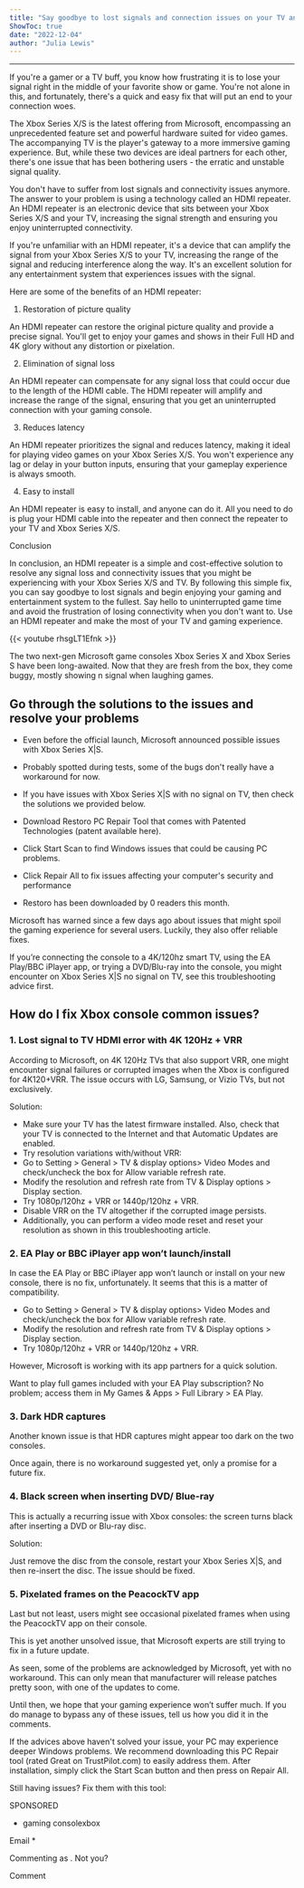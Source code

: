 ```yaml
---
title: "Say goodbye to lost signals and connection issues on your TV and Xbox Series X/S with this one simple fix!"
ShowToc: true 
date: "2022-12-04"
author: "Julia Lewis"
---
```

*****
If you're a gamer or a TV buff, you know how frustrating it is to lose your signal right in the middle of your favorite show or game. You're not alone in this, and fortunately, there's a quick and easy fix that will put an end to your connection woes.

The Xbox Series X/S is the latest offering from Microsoft, encompassing an unprecedented feature set and powerful hardware suited for video games. The accompanying TV is the player's gateway to a more immersive gaming experience. But, while these two devices are ideal partners for each other, there's one issue that has been bothering users - the erratic and unstable signal quality.

You don't have to suffer from lost signals and connectivity issues anymore. The answer to your problem is using a technology called an HDMI repeater. An HDMI repeater is an electronic device that sits between your Xbox Series X/S and your TV, increasing the signal strength and ensuring you enjoy uninterrupted connectivity.

If you're unfamiliar with an HDMI repeater, it's a device that can amplify the signal from your Xbox Series X/S to your TV, increasing the range of the signal and reducing interference along the way. It's an excellent solution for any entertainment system that experiences issues with the signal.

Here are some of the benefits of an HDMI repeater:

1. Restoration of picture quality

An HDMI repeater can restore the original picture quality and provide a precise signal. You'll get to enjoy your games and shows in their Full HD and 4K glory without any distortion or pixelation.

2. Elimination of signal loss

An HDMI repeater can compensate for any signal loss that could occur due to the length of the HDMI cable. The HDMI repeater will amplify and increase the range of the signal, ensuring that you get an uninterrupted connection with your gaming console.

3. Reduces latency

An HDMI repeater prioritizes the signal and reduces latency, making it ideal for playing video games on your Xbox Series X/S. You won't experience any lag or delay in your button inputs, ensuring that your gameplay experience is always smooth.

4. Easy to install

An HDMI repeater is easy to install, and anyone can do it. All you need to do is plug your HDMI cable into the repeater and then connect the repeater to your TV and Xbox Series X/S.

Conclusion

In conclusion, an HDMI repeater is a simple and cost-effective solution to resolve any signal loss and connectivity issues that you might be experiencing with your Xbox Series X/S and TV. By following this simple fix, you can say goodbye to lost signals and begin enjoying your gaming and entertainment system to the fullest. Say hello to uninterrupted game time and avoid the frustration of losing connectivity when you don't want to. Use an HDMI repeater and make the most of your TV and gaming experience.

{{< youtube rhsgLT1Efnk >}} 



The two next-gen Microsoft game consoles Xbox Series X and Xbox Series S have been long-awaited. Now that they are fresh from the box, they come buggy, mostly showing n signal when laughing games.
 
## Go through the solutions to the issues and resolve your problems
 
- Even before the official launch, Microsoft announced possible issues with Xbox Series X|S.
 - Probably spotted during tests, some of the bugs don't really have a workaround for now.
 - If you have issues with Xbox Series X|S with no signal on TV, then check the solutions we provided below.

 

 
- Download Restoro PC Repair Tool that comes with Patented Technologies (patent available here).
 - Click Start Scan to find Windows issues that could be causing PC problems.
 - Click Repair All to fix issues affecting your computer's security and performance

 
- Restoro has been downloaded by 0 readers this month.

 
Microsoft has warned since a few days ago about issues that might spoil the gaming experience for several users. Luckily, they also offer reliable fixes.
 
If you’re connecting the console to a 4K/120hz smart TV, using the EA Play/BBC iPlayer app, or trying a DVD/Blu-ray into the console, you might encounter on Xbox Series X|S no signal on TV, see this troubleshooting advice first.
 
## How do I fix Xbox console common issues?
 
### 1. Lost signal to TV HDMI error with 4K 120Hz + VRR 
 
According to Microsoft, on 4K 120Hz TVs that also support VRR, one might encounter signal failures or corrupted images when the Xbox is configured for 4K120+VRR. The issue occurs with LG, Samsung, or Vizio TVs, but not exclusively.
 
Solution:
 
- Make sure your TV has the latest firmware installed. Also, check that your TV is connected to the Internet and that Automatic Updates are enabled.
 - Try resolution variations with/without VRR:
 - Go to Setting > General > TV & display options> Video Modes and check/uncheck the box for Allow variable refresh rate.
 - Modify the resolution and refresh rate from TV & Display options > Display section.
 - Try 1080p/120hz + VRR or 1440p/120hz + VRR.
 - Disable VRR on the TV altogether if the corrupted image persists.
 - Additionally, you can perform a video mode reset and reset your resolution as shown in this troubleshooting article.

 
### 2. EA Play or BBC iPlayer app won’t launch/install
 
In case the EA Play or BBC iPlayer app won’t launch or install on your new console, there is no fix, unfortunately. It seems that this is a matter of compatibility.
 
- Go to Setting > General > TV & display options> Video Modes and check/uncheck the box for Allow variable refresh rate.
 - Modify the resolution and refresh rate from TV & Display options > Display section.
 - Try 1080p/120hz + VRR or 1440p/120hz + VRR.

 
However, Microsoft is working with its app partners for a quick solution.
 
Want to play full games included with your EA Play subscription? No problem; access them in My Games & Apps > Full Library > EA Play.
 
### 3. Dark HDR captures
 
Another known issue is that HDR captures might appear too dark on the two consoles.
 
Once again, there is no workaround suggested yet, only a promise for a future fix.
 
### 4. Black screen when inserting DVD/ Blue-ray
 
This is actually a recurring issue with Xbox consoles: the screen turns black after inserting a DVD or Blu-ray disc.
 
Solution: 
 
Just remove the disc from the console, restart your Xbox Series X|S, and then re-insert the disc. The issue should be fixed.
 
### 5. Pixelated frames on the PeacockTV app
 
Last but not least, users might see occasional pixelated frames when using the PeacockTV app on their console.
 
This is yet another unsolved issue, that Microsoft experts are still trying to fix in a future update.
 
As seen, some of the problems are acknowledged by Microsoft, yet with no workaround. This can only mean that manufacturer will release patches pretty soon, with one of the updates to come.
 
Until then, we hope that your gaming experience won’t suffer much. If you do manage to bypass any of these issues, tell us how you did it in the comments.
 
 
 
If the advices above haven't solved your issue, your PC may experience deeper Windows problems. We recommend downloading this PC Repair tool (rated Great on TrustPilot.com) to easily address them. After installation, simply click the Start Scan button and then press on Repair All.
 
Still having issues? Fix them with this tool:
 
SPONSORED
 
- gaming consolexbox

 
Email * 
 

Commenting as .
Not you?

 
Comment 





